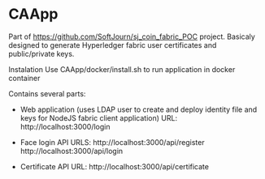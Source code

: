 # CAApp
Part of https://github.com/SoftJourn/sj_coin_fabric_POC project. 
Basicaly designed to generate Hyperledger fabric user certificates and public/private keys.

Instalation 
Use CAApp/docker/install.sh to run application in docker container

Contains several parts:
- Web application (uses LDAP user to create and deploy identity file and keys for NodeJS fabric client application)
URL: 
  http://localhost:3000/login

- Face login API
URLS: 
  http://localhost:3000/api/register
  http://localhost:3000/api/login

- Certificate API
URL:
  http://localhost:3000/api/certificate
